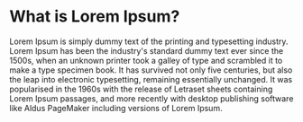 # What is Lorem Ipsum?

Lorem Ipsum is simply dummy text of the printing and typesetting industry. 
Lorem Ipsum has been the industry's standard dummy text ever since the 1500s, when an unknown printer took
a galley of type and scrambled it to make a type specimen book. 
It has survived not only five centuries, but also the leap into electronic typesetting, remaining essentially unchanged. 
It was popularised in the 1960s with the release of Letraset sheets containing Lorem Ipsum passages, 
and more recently with desktop publishing software like Aldus PageMaker including versions of Lorem Ipsum.
